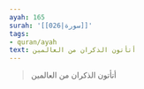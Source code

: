 ```yaml
---
ayah: 165
surah: '[[026|سورة]]'
tags:
- quran/ayah
text: أتأتون الذكران من العالمين
---
```

> أتأتون الذكران من العالمين

